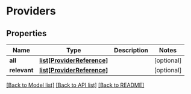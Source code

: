 # Providers

## Properties
Name | Type | Description | Notes
------------ | ------------- | ------------- | -------------
**all** | [**list[ProviderReference]**](ProviderReference.md) |  | [optional] 
**relevant** | [**list[ProviderReference]**](ProviderReference.md) |  | [optional] 

[[Back to Model list]](../README.md#documentation-for-models) [[Back to API list]](../README.md#documentation-for-api-endpoints) [[Back to README]](../README.md)


